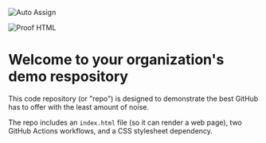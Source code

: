 ![Auto Assign](https://github.com/gazilaks/demo-repository/actions/workflows/auto-assign.yml/badge.svg)

![Proof HTML](https://github.com/gazilaks/demo-repository/actions/workflows/proof-html.yml/badge.svg)

# Welcome to your organization's demo respository
This code repository (or "repo") is designed to demonstrate the best GitHub has to offer with the least amount of noise.

The repo includes an `index.html` file (so it can render a web page), two GitHub Actions workflows, and a CSS stylesheet dependency.
